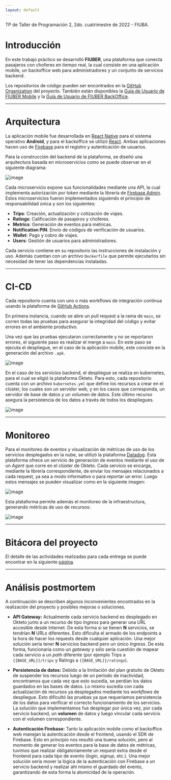 ```yaml
---
layout: default
---
```


TP de Taller de Programación 2, 2do. cuatrimestre de 2022 - FIUBA.

# Introducción

En este trabajo práctico se desarrolló **FIUBER**, una plataforma que conecta pasajeros con choferes en tiempo real,
la cual consiste en una aplicación mobile, un backoffice web para administradores y un conjunto de servicios backend.

Los repositorios de código pueden ser encontrados en la [GitHub Organization](https://github.com/TallerDeProgramacion2-2022-2c-Grupo7) del proyecto.
También están disponibles la [Guía de Usuario de FIUBER Mobile](https://tallerdeprogramacion2-2022-2c-grupo7.github.io/FIUBER-Mobile/) y la [Guía de Usuario de FIUBER BackOffice](https://tallerdeprogramacion2-2022-2c-grupo7.github.io/FIUBER-BackOffice/).

* * *

# Arquitectura

La aplicación mobile fue desarrollada en [React Native](https://reactnative.dev/) para el sistema operativo **Android**, y para el backoffice
se utilizó [React](https://es.reactjs.org/). Ambas aplicaciones hacen uso de [Firebase](https://firebase.google.com/?hl=es) para el registro
y autenticación de usuarios.

Para la construcción del backend de la plataforma, se diseñó una arquitectura basada en microservicios como se puede
observar en el siguiente diagrama:

![image](https://user-images.githubusercontent.com/43656633/206757211-2110b8c6-ba94-4de5-901e-32de7e932ef4.png)

Cada microservicio expone sus funcionalidades mediante una API, la cual implementa autorización por token mediante
la librería de [Firebase Admin](https://firebase.google.com/docs/admin/setup).
Estos microservicios fueron implementados siguiendo el principio de responsabilidad única y son los siguientes:

- **Trips**: Creación, actualización y cotización de viajes.
- **Ratings**: Calificación de pasajeros y choferes.
- **Metrics**: Generación de eventos para métricas.
- **Notification PIN**: Envío de códigos de verificación de usuarios.
- **Wallet**: Pago y cobro de viajes.
- **Users**: Gestión de usuarios para administradores.

Cada servicio contiene en su repositorio las instrucciones de instalación y uso. Además cuentan con un archivo `Dockerfile` que
permite ejecutarlos sin necesidad de tener las dependencias instaladas.

* * *

# CI-CD

Cada repositorio cuenta con uno o más workflows de integración continua usando la plataforma de [GitHub Actions](https://docs.github.com/en/actions).

En primera instancia, cuando se abre un pull request a la rama de `main`, se corren todas las pruebas para asegurar
la integridad del código y evitar errores en el ambiente productivo.

Una vez que las pruebas ejecutaron correctamente y no se reportaron errores, el siguiente paso es realizar
el merge a `main`. En este paso se ejecuta el despliegue, en el caso de la aplicación mobile, este
consiste en la generación del archivo `.apk`.

![image](https://user-images.githubusercontent.com/43656633/206767428-b285817a-ac5b-46e0-93de-bc06e664a194.png)

En el caso de los servicios backend, el despliegue se realiza en kubernetes, para el cual se eligió la plataforma
Okteto. Para esto, cada repositorio cuenta con un archivo `kubernetes.yml` que define los recursos a
crear en el clúster, los cuales son un servidor web, y en los casos que corresponda, un servidor de base de datos
y un volumen de datos. Este último recurso asegura la persistencia de los datos a través de todos los despliegues.

![image](https://user-images.githubusercontent.com/43656633/206767003-0e21fb5f-6b74-4894-a1df-bb8559d0b068.png)

* * *

# Monitoreo

Para el monitoreo de eventos y visualización de métricas de uso de los servicios desplegados en la nube,
se utilizó la plataforma [Datadog](https://www.datadoghq.com/). Esta plataforma ofrece un servicio de generación de eventos mediante
el uso de un *Agent* que corre en el clúster de Okteto. Cada servicio se encarga, mediante la librería correspondiente,
de enviar los mensajes relacionados a cada request, ya sea a modo informativo o para reportar un error. Luego
estos mensajes se pueden visualizar como en la siguiente imagen:

![image](https://user-images.githubusercontent.com/43656633/206869627-7b3e16eb-6caa-413c-8c5b-8445115c8f0a.png)

Esta plataforma permite además el monitoreo de la infraestructura, generando métricas de uso de recursos:

![image](https://user-images.githubusercontent.com/43656633/206871527-e2277cba-2de9-4dad-ab24-016ef6b2572c.png)

* * *

# Bitácora del proyecto

El detalle de las actividades realizadas para cada entrega se puede encontrar en la siguiente [página](https://github.com/orgs/TallerDeProgramacion2-2022-2c-Grupo7/projects/1/views/8).

* * *

# Análisis postmortem

A continuación se describen algunos inconvenientes encontrados en la realización del proyecto y posibles mejoras o soluciones.

- **API Gateway:** Actualmente cada servicio backend es desplegado en Okteto junto a un recurso de tipo *Ingress* para generar una URL accesible
desde Internet. De esta forma si se tienen **N** servicios, se tendrían **N** URLs diferentes.
Esto dificulta el armado de los endpoints a la hora de hacer los requests desde cualquier aplicación.
Una mejor solución sería tener **N** servicios backend pero un único *Ingress*. De esta forma, funcionaría como un *gateway* y
sólo sería cuestión de mapear cada servicio a un *path* diferente (por ejemplo Trips a `{{BASE_URL}}/trips` y Ratings a `{{BASE_URL}}/ratings`).

- **Persistencia de datos:** Debido a la limitación del plan gratuito de Okteto de suspender los recursos luego de un período de inactividad, encontramos
que cada vez que esto sucedía, se perdían los datos guardados en las bases de datos. Lo mismo sucedía con cada actualización
de recursos ya desplegados mediante los *workflows* de despliegue. Esto dificultó las pruebas ya que requeríamos persistencia
de los datos para verificar el correcto funcionamiento de los servicios. La solución que implementamos fue desplegar por única vez, por cada
servicio backend, un **volumen** de datos y luego vincular cada servicio con el volumen correspondiente.

- **Autenticación Firebase:** Tanto la aplicación mobile como el backoffice web manejan la autenticación desde el frontend, usando
el SDK de Firebase. Esto en principio nos resultó una buena solución, pero al momento de generar los eventos para la base de datos de métricas,
tuvimos que realizar obligatoriamente un request extra desde el frontend para cada tipo de evento (*login*, *signup*, etc.). Una mejor solución
sería mover la lógica de la autenticación con Firebase a un servicio backend y realizar ahí mismo el guardado del evento, garantizando de esta
forma la atomicidad de la operación.
